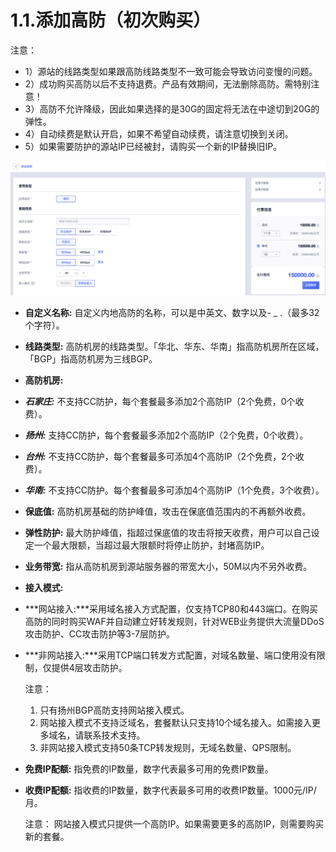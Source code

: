 

# 1.1.添加高防（初次购买）

注意：

- 1）源站的线路类型如果跟高防线路类型不一致可能会导致访问变慢的问题。
- 2）成功购买高防以后不支持退费。产品有效期间，无法删除高防。需特别注意！
- 3）高防不允许降级，因此如果选择的是30G的固定将无法在中途切到20G的弹性。
- 4）自动续费是默认开启，如果不希望自动续费，请注意切换到关闭。
- 5）如果需要防护的源站IP已经被封，请购买一个新的IP替换旧IP。

![](/images/uads/opintro/addBGP.png)

- **自定义名称:** 自定义内地高防的名称，可以是中英文、数字以及- \_ .（最多32个字符）。
- **线路类型:** 高防机房的线路类型。「华北、华东、华南」指高防机房所在区域，「BGP」指高防机房为三线BGP。
- **高防机房:**
- ***石家庄:*** 不支持CC防护，每个套餐最多添加2个高防IP（2个免费，0个收费）。

- ***扬州:*** 支持CC防护，每个套餐最多添加2个高防IP（2个免费，0个收费）。

- ***台州:*** 不支持CC防护，每个套餐最多可添加4个高防IP（2个免费，2个收费）。

- ***华南:*** 不支持CC防护。每个套餐最多可添加4个高防IP（1个免费，3个收费）。

- **保底值:** 高防机房基础的防护峰值，攻击在保底值范围内的不再额外收费。

- **弹性防护:** 最大防护峰值，指超过保底值的攻击将按天收费，用户可以自己设定一个最大限额，当超过最大限额时将停止防护，封堵高防IP。

- **业务带宽:** 指从高防机房到源站服务器的带宽大小，50M以内不另外收费。

- **接入模式:** 
- ***网站接入:***采用域名接入方式配置，仅支持TCP80和443端口。在购买高防的同时购买WAF并自动建立好转发规则，针对WEB业务提供大流量DDoS攻击防护、CC攻击防护等3-7层防护。
- ***非网站接入:***采用TCP端口转发方式配置，对域名数量、端口使用没有限制，仅提供4层攻击防护。


    注意：
    1. 只有扬州BGP高防支持网站接入模式。
    2. 网站接入模式不支持泛域名，套餐默认只支持10个域名接入。如需接入更多域名，请联系技术支持。
    3. 非网站接入模式支持50条TCP转发规则，无域名数量、QPS限制。


- **免费IP配额:** 指免费的IP数量，数字代表最多可用的免费IP数量。

- **收费IP配额:** 指收费的IP数量，数字代表最多可用的收费IP数量。1000元/IP/月。


    注意：
    网站接入模式只提供一个高防IP。如果需要更多的高防IP，则需要购买新的套餐。
    
    

